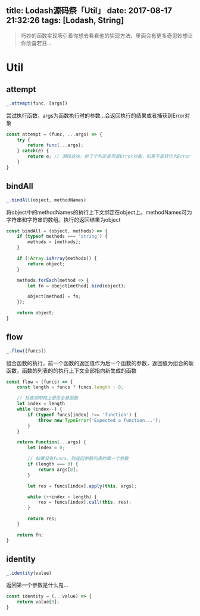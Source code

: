 title: Lodash源码祭「Util」
date: 2017-08-17 21:32:26
tags: [Lodash, String]
---
> 巧妙的函数实现吸引着你想去看看他的实现方法，里面会有更多奇思妙想让你欣喜若狂...

# Util

## attempt
```javascript
_.attempt(func, [args])
```
尝试执行函数，args为函数执行时的参数...会返回执行的结果或者捕获到Error对象
```javascript
const attempt = (func, ...args) => {
    try {
        return func(...args);
    } catch(e) {
        return e; // 源码这块，给了个判定是否是Error对象，如果不是转化为Error
    }
}
```

## bindAll
```javascript
_.bindAll(object, methodNames)
```
将object中的methodNames的执行上下文绑定在object上。methodNames可为字符串和字符串的数组。执行的返回结果为object
```javascript
const bindAll = (object, methods) => {
    if (typeof methods === 'string') {
        methods = [methods];
    }

    if (!Array.isArray(methods)) {
        return object;
    }

    methods.forEach(method => {
        let fn = obejct[method].bind(object);

        object[method] = fn;
    });

    return object;
}
```

## flow
```javascript
_.flow([funcs])
```
组合函数的执行，前一个函数的返回值作为后一个函数的参数，返回值为组合的新函数，函数的列表的的执行上下文全部指向新生成的函数
```javascript
const flow = (funcs) => {
    const length = funcs ? funcs.length : 0;

    // 检查调用栈上是否全是函数
    let index = length
    while (index--) {
        if (typeof funcs[index] !== 'function') {
            throw new TypeError('Expected a function...');
        }
    }

    return function(...args) {
        let index = 0;

        // 如果没有funcs，则返回参数列表的第一个参数
        if (length === 0) {
            return args[0];
        }

        let res = funcs[index].apply(this, args);

        while (++index < length) {
            res = funcs[index].call(this, res);
        }

        return res;
    }

    return fn;
}
```

## identity
```javascript
_.identity(value)
```
返回第一个参数是什么鬼...
```javascript
const identity = (...value) => {
    return value[0];
}
```